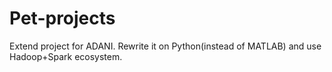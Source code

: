 # Pet-projects
Extend project for ADANI. Rewrite it on Python(instead of MATLAB) and use Hadoop+Spark ecosystem.
